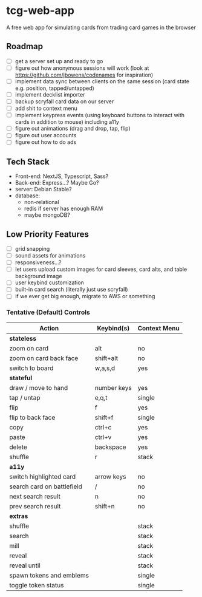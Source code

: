 # tcg-web-app

A free web app for simulating cards from trading card games in the browser

## Roadmap

- [ ] get a server set up and ready to go
- [ ] figure out how anonymous sessions will work (look at https://github.com/jbowens/codenames for inspiration)
- [ ] implement data sync between clients on the same session (card state e.g. position, tapped/untapped)
- [ ] implement decklist importer
- [ ] backup scryfall card data on our server
- [ ] add shit to context menu
- [ ] implement keypress events (using keyboard buttons to interact with cards in addition to mouse) including a11y
- [ ] figure out animations (drag and drop, tap, flip)
- [ ] figure out user accounts
- [ ] figure out how to do ads

## Tech Stack

- Front-end: NextJS, Typescript, Sass?
- Back-end: Express...? Maybe Go?
- server: Debian Stable?
- database:
  - non-relational
  - redis if server has enough RAM
  - maybe mongoDB?

## Low Priority Features

- [ ] grid snapping
- [ ] sound assets for animations
- [ ] responsiveness...?
- [ ] let users upload custom images for card sleeves, card alts, and table background image
- [ ] user keybind customization
- [ ] built-in card search (literally just use scryfall)
- [ ] if we ever get big enough, migrate to AWS or something

### Tentative (Default) Controls

| **Action**                 | **Keybind(s)** | **Context Menu** |
| -------------------------- | -------------- | ---------------- |
| **stateless**              |
| zoom on card               | alt            | no               |
| zoom on card back face     | shift+alt      | no               |
| switch to board            | w,a,s,d        | yes              |
| **stateful**               |
| draw / move to hand        | number keys    | yes              |
| tap / untap                | e,q,t          | single           |
| flip                       | f              | yes              |
| flip to back face          | shift+f        | single           |
| copy                       | ctrl+c         | yes              |
| paste                      | ctrl+v         | yes              |
| delete                     | backspace      | yes              |
| shuffle                    | r              | stack            |
| **a11y**                   |
| switch highlighted card    | arrow keys     | no               |
| search card on battlefield | /              | no               |
| next search result         | n              | no               |
| prev search result         | shift+n        | no               |
| **extras**                 |
| shuffle                    |                | stack            |
| search                     |                | stack            |
| mill                       |                | stack            |
| reveal                     |                | stack            |
| reveal until               |                | stack            |
| spawn tokens and emblems   |                | single           |
| toggle token status        |                | single           |
